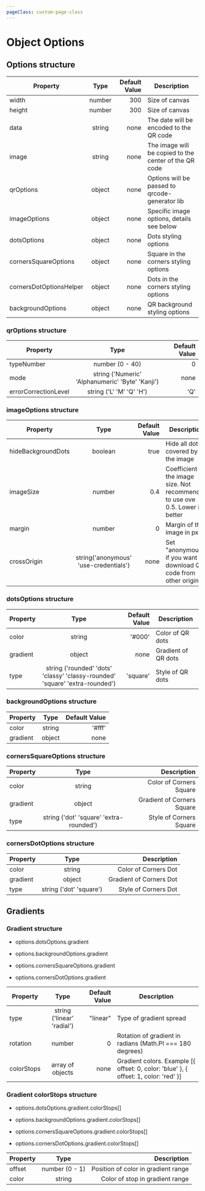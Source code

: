 ```yaml
---
pageClass: custom-page-class
---
```


# Object Options

## Options structure

| Property                |  Type  | Default Value | Description                                           |
| ----------------------- | :----: | ------------: | ----------------------------------------------------- |
| width                   | number |           300 | Size of canvas                                        |
| height                  | number |           300 | Size of canvas                                        |
| data                    | string |          none | The date will be encoded to the QR code               |
| image                   | string |          none | The image will be copied to the center of the QR code |
| qrOptions               | object |          none | Options will be passed to qrcode-generator lib        |
| imageOptions            | object |          none | Specific image options, details see below             |
| dotsOptions             | object |          none | Dots styling options                                  |
| cornersSquareOptions    | object |          none | Square in the corners styling options                 |
| cornersDotOptionsHelper | object |          none | Dots in the corners styling options                   |
| backgroundOptions       | object |          none | QR background styling options                         |

### qrOptions structure

| Property             |                       Type                       | Default Value |
| -------------------- | :----------------------------------------------: | ------------: |
| typeNumber           |                 number (0 - 40)                  |             0 |
| mode                 | string ('Numeric' 'Alphanumeric' 'Byte' 'Kanji') |          none |
| errorCorrectionLevel |             string ('L' 'M' 'Q' 'H')             |           'Q' |

### imageOptions structure

| Property           |                 Type                  | Default Value | Description                                                                    |
| ------------------ | :-----------------------------------: | ------------: | ------------------------------------------------------------------------------ |
| hideBackgroundDots |                boolean                |          true | Hide all dots covered by the image                                             |
| imageSize          |                number                 |           0.4 | Coefficient of the image size. Not recommended to use ove 0.5. Lower is better |
| margin             |                number                 |             0 | Margin of the image in px                                                      |
| crossOrigin        | string('anonymous' 'use-credentials') |          none | Set "anonymous" if you want to download QR code from other origins.            |

### dotsOptions structure

| Property |                                     Type                                     | Default Value | Description         |
| -------- | :--------------------------------------------------------------------------: | ------------: | ------------------- |
| color    |                                    string                                    |        '#000' | Color of QR dots    |
| gradient |                                    object                                    |          none | Gradient of QR dots |
| type     | string ('rounded' 'dots' 'classy' 'classy-rounded' 'square' 'extra-rounded') |      'square' | Style of QR dots    |

### backgroundOptions structure

| Property |  Type  | Default Value |
| -------- | :----: | ------------: |
| color    | string |        '#fff' |
| gradient | object |          none |

### cornersSquareOptions structure

| Property |                  Type                   |                Description |
| -------- | :-------------------------------------: | -------------------------: |
| color    |                 string                  |    Color of Corners Square |
| gradient |                 object                  | Gradient of Corners Square |
| type     | string ('dot' 'square' 'extra-rounded') |    Style of Corners Square |

### cornersDotOptions structure

| Property |          Type           |             Description |
| -------- | :---------------------: | ----------------------: |
| color    |         string          |    Color of Corners Dot |
| gradient |         object          | Gradient of Corners Dot |
| type     | string ('dot' 'square') |    Style of Corners Dot |

## Gradients

### Gradient structure

- options.dotsOptions.gradient

- options.backgroundOptions.gradient

- options.cornersSquareOptions.gradient

- options.cornersDotOptions.gradient

| Property   |            Type            | Default Value | Description                                                                          |
| ---------- | :------------------------: | ------------: | ------------------------------------------------------------------------------------ |
| type       | string ('linear' 'radial') |      "linear" | Type of gradient spread                                                              |
| rotation   |           number           |             0 | Rotation of gradient in radians (Math.PI === 180 degrees)                            |
| colorStops |      array of objects      |          none | Gradient colors. Example [{ offset: 0, color: 'blue' }, { offset: 1, color: 'red' }] |

### Gradient colorStops structure

- options.dotsOptions.gradient.colorStops[]

- options.backgroundOptions.gradient.colorStops[]

- options.cornersSquareOptions.gradient.colorStops[]

- options.cornersDotOptions.gradient.colorStops[]

| Property |      Type      |                         Description |
| -------- | :------------: | ----------------------------------: |
| offset   | number (0 - 1) | Position of color in gradient range |
| color    |     string     |     Color of stop in gradient range |
